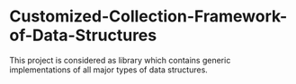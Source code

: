 # Customized-Collection-Framework-of-Data-Structures
This project is considered as library which contains generic implementations of all major types of data structures.
